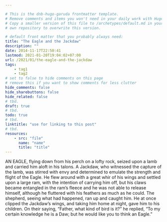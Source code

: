 ```yaml
---

# This is the dnb-hugo-garuda frontmatter template. 
# Remove comments and items you won't need in your daily work with Hugo.
# Copy a smaller version of this file to /archetypes/default.md in your
# own repository to overwrite this version.

# default front matter that you probably always need:
title: "The Eagle and the Jackdaw"
description: ""
date: 2014-11-17T22:50:41
lastmod: 2021-01-20T19:04:02+07:00
url: /2021/01/the-eagle-and-the-jackdaw
tags:
    - tag1
    - tag2
# set to false to hide comments on this page
# remove this if you want to show comments for less clutter
hide_comments: false
hide_sharebuttons: false
hide_related: false
# tbd.
draft: true
# tbd.
todo: true
# tbd.
linktitle: "use for linking to this post"
# tbd.
resources:
    - src: "file"
      name: "name"
      title: "title"
---
```

AN EAGLE, flying down from his perch on a lofty rock, seized upon a lamb and carried him aloft in his talons. A Jackdaw, who witnessed the capture of the lamb, was stirred with envy and determined to emulate the strength and flight of the Eagle. He flew around with a great whir of his wings and settled upon a large ram, with the intention of carrying him off, but his claws became entangled in the ram’s fleece and he was not able to release himself, although he fluttered with his feathers as much as he could. The shepherd, seeing what had happened, ran up and caught him. He at once clipped the Jackdaw’s wings, and taking him home at night, gave him to his children. On their saying, “Father, what kind of bird is it?” he replied, “To my certain knowledge he is a Daw; but he would like you to think an Eagle.”
